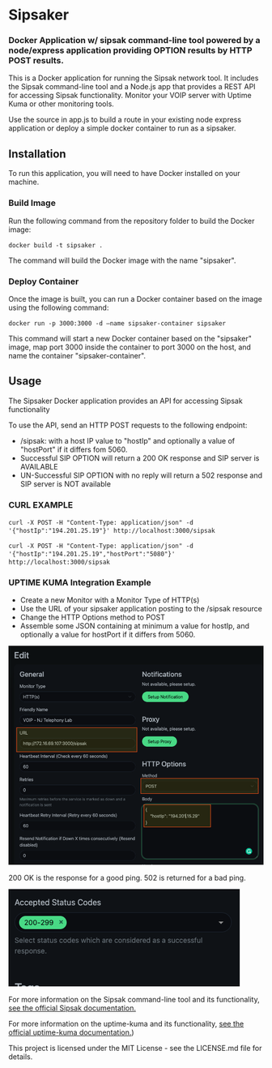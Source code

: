 # Sipsaker
### Docker Application w/ sipsak command-line tool powered by a node/express application providing OPTION results by HTTP POST results. 

This is a Docker application for running the Sipsak network tool. It includes the Sipsak command-line tool and a Node.js app that provides a REST API for accessing Sipsak functionality. Monitor your VOIP server with Uptime Kuma or other monitoring tools.

Use the source in app.js to build a route in your existing node express application or deploy a simple docker container to run as a sipsaker.

## Installation
To run this application, you will need to have Docker installed on your machine.

### Build Image
Run the following command from the repository folder to build the Docker image:

```console
docker build -t sipsaker .
```
The command will build the Docker image with the name "sipsaker". 


### Deploy Container
Once the image is built, you can run a Docker container based on the image using the following command:
```console
docker run -p 3000:3000 -d —name sipsaker-container sipsaker
```

This command will start a new Docker container based on the "sipsaker" image, map port 3000 inside the container to port 3000 on the host, and name the container "sipsaker-container". 


## Usage
The Sipsaker Docker application provides an API for accessing Sipsak functionality

 To use the API, send an HTTP POST requests to the following endpoint:
* /sipsak: with a host IP value to "hostIp" and optionally a value of "hostPort" if it differs fom 5060.
* Successful SIP OPTION will return a 200 OK response and SIP server is AVAILABLE
* UN-Successful SIP OPTION with no reply will return a 502 response and SIP server is NOT available

### CURL EXAMPLE
```console
curl -X POST -H "Content-Type: application/json" -d '{"hostIp":"194.201.25.19"}' http://localhost:3000/sipsak
```
```console
curl -X POST -H "Content-Type: application/json" -d '{"hostIp":"194.201.25.19","hostPort":"5080"}' http://localhost:3000/sipsak
```

### UPTIME KUMA Integration Example
* Create a new Monitor with a Monitor Type of HTTP(s)
* Use the URL of your sipsaker application posting to the /sipsak resource
* Change the HTTP Options method to POST
* Assemble some JSON containing at minimum a value for hostIp, and optionally a value for hostPort if it differs from 5060.


![Kuma Dashboard Settings](/kuma-images/uptime-kuma1.png)

200 OK is the response for a good ping.  502 is returned for a bad ping.

![200 OK Value Accepted Range](/kuma-images/uptime-kuma2.png)



For more information on the Sipsak command-line tool and its functionality, [see the official Sipsak documentation.](https://github.com/nils-ohlmeier/sipsak)

For more information on the uptime-kuma and its functionality, [see the official uptime-kuma documentation.](https://github.com/louislam/uptime-kuma))




This project is licensed under the MIT License - see the LICENSE.md file for details.

